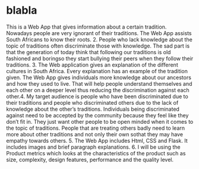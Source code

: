 # blabla


This is a Web App that gives
information about a certain tradition.
Nowadays people are very ignorant
of their traditions. The Web App
assists South Africans to know their
roots.
2. People who lack knowledge
about the topic of traditions often
discriminate those with knowledge.
The sad part is that the generation of
today think that following our
traditions is old fashioned and boringso they start bullying their peers
when they follow their traditions.
3. The Web application gives an
explanation of the different cultures
in South Africa. Every explanation has
an example of the tradition given.
The Web App gives individuals more
knowledge about our ancestors and
how they used to live. That will help
people understand themselves and
each other on a deeper level thus
reducing the discrimination against
each other.4. My target audience is people who
have been discriminated due to their
traditions and people who
discriminated others due to the lack
of knowledge about the other’s
traditions.
Individuals being discriminated
against need to be accepted by the
community because they feel like
they don’t fit in. They just want other
people to be open minded when it
comes to the topic of traditions.
People that are treating others badly
need to learn more about other
traditions and not only their own sothat they may have empathy towards
others.
5. The Web App includes Html, CSS
and Flask. It includes images and
brief paragraph explanations.
6. I will be using the Product metrics
which looks at the characteristics of
the product such as size, complexity,
design features, performance and
the quality level.
